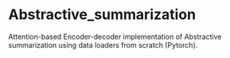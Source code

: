 # Abstractive_summarization

Attention-based Encoder-decoder implementation of Abstractive summarization using data loaders from scratch (Pytorch).
